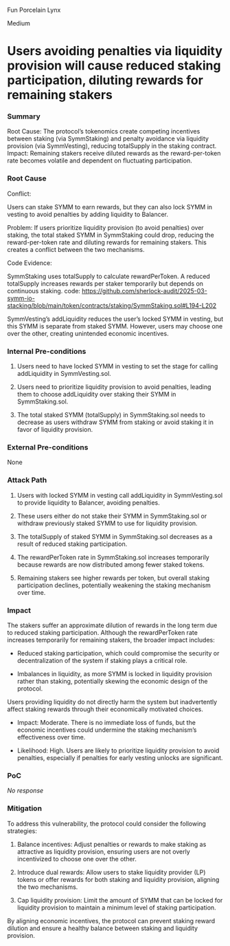 Fun Porcelain Lynx

Medium

# Users avoiding penalties via liquidity provision will cause reduced staking participation, diluting rewards for remaining stakers

### Summary

Root Cause: The protocol’s tokenomics create competing incentives between staking (via SymmStaking) and penalty avoidance via liquidity provision (via SymmVesting), reducing totalSupply in the staking contract.
Impact: Remaining stakers receive diluted rewards as the reward-per-token rate becomes volatile and dependent on fluctuating participation.

### Root Cause

Conflict:

Users can stake SYMM to earn rewards, but they can also lock SYMM in vesting to avoid penalties by adding liquidity to Balancer.

Problem: If users prioritize liquidity provision (to avoid penalties) over staking, the total staked SYMM in SymmStaking could drop, reducing the reward-per-token rate and diluting rewards for remaining stakers. This creates a conflict between the two mechanisms.

Code Evidence:

SymmStaking uses totalSupply to calculate rewardPerToken. A reduced totalSupply increases rewards per staker temporarily but depends on continuous staking.
code: https://github.com/sherlock-audit/2025-03-symm-io-stacking/blob/main/token/contracts/staking/SymmStaking.sol#L194-L202

SymmVesting’s addLiquidity reduces the user’s locked SYMM in vesting, but this SYMM is separate from staked SYMM. However, users may choose one over the other, creating unintended economic incentives.




### Internal Pre-conditions

1. Users need to have locked SYMM in vesting to set the stage for calling addLiquidity in SymmVesting.sol.

2. Users need to prioritize liquidity provision to avoid penalties, leading them to choose addLiquidity over staking their SYMM in SymmStaking.sol.

3. The total staked SYMM (totalSupply) in SymmStaking.sol needs to decrease as users withdraw SYMM from staking or avoid staking it in favor of liquidity provision.



### External Pre-conditions

None

### Attack Path

1. Users with locked SYMM in vesting call addLiquidity in SymmVesting.sol to provide liquidity to Balancer, avoiding penalties.

2. These users either do not stake their SYMM in SymmStaking.sol or withdraw previously staked SYMM to use for liquidity provision.

3. The totalSupply of staked SYMM in SymmStaking.sol decreases as a result of reduced staking participation.

4. The rewardPerToken rate in SymmStaking.sol increases temporarily because rewards are now distributed among fewer staked tokens.

5. Remaining stakers see higher rewards per token, but overall staking participation declines, potentially weakening the staking mechanism over time.



### Impact

The stakers suffer an approximate dilution of rewards in the long term due to reduced staking participation. Although the rewardPerToken rate increases temporarily for remaining stakers, the broader impact includes:
- Reduced staking participation, which could compromise the security or decentralization of the system if staking plays a critical role.

- Imbalances in liquidity, as more SYMM is locked in liquidity provision rather than staking, potentially skewing the economic design of the protocol.

Users providing liquidity do not directly harm the system but inadvertently affect staking rewards through their economically motivated choices.

- Impact: Moderate. There is no immediate loss of funds, but the economic incentives could undermine the staking mechanism’s effectiveness over time.

- Likelihood: High. Users are likely to prioritize liquidity provision to avoid penalties, especially if penalties for early vesting unlocks are significant.



### PoC

_No response_

### Mitigation

To address this vulnerability, the protocol could consider the following strategies:
1. Balance incentives: Adjust penalties or rewards to make staking as attractive as liquidity provision, ensuring users are not overly incentivized to choose one over the other.

2. Introduce dual rewards: Allow users to stake liquidity provider (LP) tokens or offer rewards for both staking and liquidity provision, aligning the two mechanisms.

3. Cap liquidity provision: Limit the amount of SYMM that can be locked for liquidity provision to maintain a minimum level of staking participation.

By aligning economic incentives, the protocol can prevent staking reward dilution and ensure a healthy balance between staking and liquidity provision.

